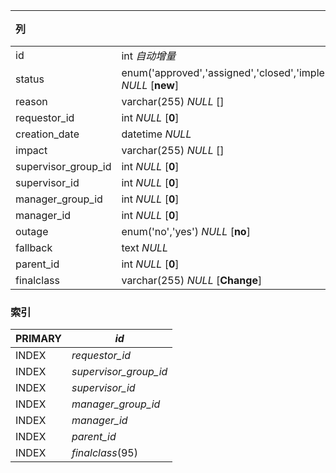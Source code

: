 | 列                  | 类型                                                         | 注释 |
| :------------------ | ------------------------------------------------------------ | ---- |
| id                  | int *自动增量*                                               |      |
| status              | enum('approved','assigned','closed','implemented','monitored','new','notapproved','plannedscheduled','rejected','validated') *NULL* [**new**] |      |
| reason              | varchar(255) *NULL* []                                       |      |
| requestor_id        | int *NULL* [**0**]                                           |      |
| creation_date       | datetime *NULL*                                              |      |
| impact              | varchar(255) *NULL* []                                       |      |
| supervisor_group_id | int *NULL* [**0**]                                           |      |
| supervisor_id       | int *NULL* [**0**]                                           |      |
| manager_group_id    | int *NULL* [**0**]                                           |      |
| manager_id          | int *NULL* [**0**]                                           |      |
| outage              | enum('no','yes') *NULL* [**no**]                             |      |
| fallback            | text *NULL*                                                  |      |
| parent_id           | int *NULL* [**0**]                                           |      |
| finalclass          | varchar(255) *NULL* [**Change**]                             |      |

### 索引

| PRIMARY | *id*                  |
| :------ | --------------------- |
| INDEX   | *requestor_id*        |
| INDEX   | *supervisor_group_id* |
| INDEX   | *supervisor_id*       |
| INDEX   | *manager_group_id*    |
| INDEX   | *manager_id*          |
| INDEX   | *parent_id*           |
| INDEX   | *finalclass*(95)      |